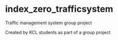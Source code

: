 # index_zero_trafficsystem
Traffic management system group project

Created by KCL students as part of a group project
